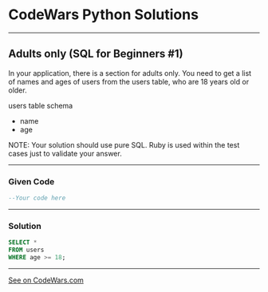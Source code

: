 # CodeWars Python Solutions

---

## Adults only (SQL for Beginners #1)


In your application, there is a section for adults only. You need to get a list of names and ages of users from the users table, who are 18 years old or older.

users table schema

* name
* age

NOTE: Your solution should use pure SQL. Ruby is used within the test cases just to validate your answer.

---

### Given Code


```sql
--Your code here
```

---

### Solution


```sql
SELECT *
FROM users
WHERE age >= 18;
```

---


[See on CodeWars.com](https://www.codewars.com/kata/590a95eede09f87472000213)
